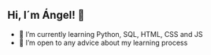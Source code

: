 ## Hi, I´m Ángel! 👋

<ul>
  <li>🌱 I’m currently learning Python, SQL, HTML, CSS and JS</li>
  <li>🤔 I’m open to any advice about my learning process</li>
</ul>

